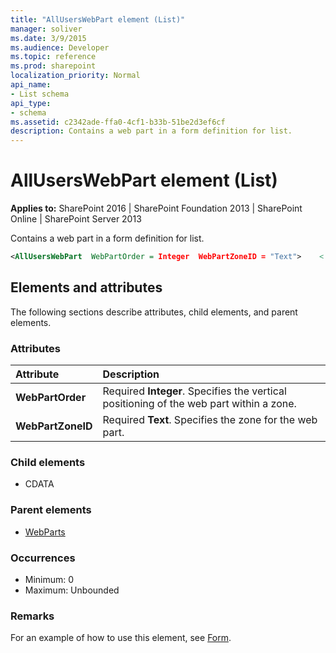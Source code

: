 ```yaml
---
title: "AllUsersWebPart element (List)"
manager: soliver
ms.date: 3/9/2015
ms.audience: Developer
ms.topic: reference
ms.prod: sharepoint
localization_priority: Normal
api_name:
- List schema
api_type:
- schema
ms.assetid: c2342ade-ffa0-4cf1-b33b-51be2d3ef6cf
description: Contains a web part in a form definition for list.
---
```


# AllUsersWebPart element (List)

**Applies to:** SharePoint 2016 | SharePoint Foundation 2013 | SharePoint Online | SharePoint Server 2013
  
Contains a web part in a form definition for list.
  
```XML
<AllUsersWebPart  WebPartOrder = Integer  WebPartZoneID = "Text">    <![CDATA[...]]></AllUsersWebPart>
```

## Elements and attributes

The following sections describe attributes, child elements, and parent elements.

### Attributes

|**Attribute**|**Description**|
|:-----|:-----|
|**WebPartOrder** <br/> |Required **Integer**. Specifies the vertical positioning of the web part within a zone.  <br/> |
|**WebPartZoneID** <br/> |Required **Text**. Specifies the zone for the web part.  <br/> |
   
### Child elements

- CDATA 
   
### Parent elements

- [WebParts](webparts-element-list.md)
   
### Occurrences

- Minimum: 0
- Maximum: Unbounded 
   
### Remarks

For an example of how to use this element, see [Form](form-element-list.md).
  

